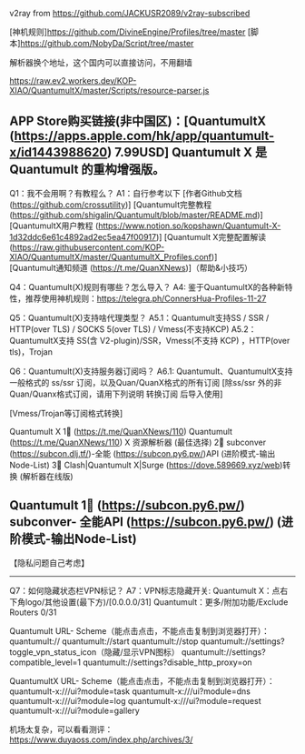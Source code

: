 v2ray from https://github.com/JACKUSR2089/v2ray-subscribed

[神机规则]https://github.com/DivineEngine/Profiles/tree/master
[脚本]https://github.com/NobyDa/Script/tree/master

解析器换个地址，这个国内可以直接访问，不用翻墙

https://raw.ev2.workers.dev/KOP-XIAO/QuantumultX/master/Scripts/resource-parser.js

APP Store购买链接(非中国区)：[QuantumultX (https://apps.apple.com/hk/app/quantumult-x/id1443988620) 7.99USD]
Quantumult X 是 Quantumult 的重构增强版。
-------------------------------------------
Q1：我不会用啊？有教程么？
A1：自行参考以下
[作者Github文档 (https://github.com/crossutility)]
[Quantumult完整教程 (https://github.com/shigalin/Quantumult/blob/master/README.md)] 
[QuantumultX用户教程 (https://www.notion.so/kopshawn/Quantumult-X-1d32ddc6e61c4892ad2ec5ea47f00917)]
[Quantumult X完整配置解读 (https://raw.githubusercontent.com/KOP-XIAO/QuantumultX/master/QuantumultX_Profiles.conf)]  
[Quantumult通知频道 (https://t.me/QuanXNews)]（帮助&小技巧）


Q4：Quantumult(X)规则有哪些？怎么导入？
A4: 鉴于QuantumultX的各种新特性，推荐使用神机规则：https://telegra.ph/ConnersHua-Profiles-11-27

Q5：Quantumult(X)支持啥代理类型？
A5.1：Quantumult支持SS / SSR / HTTP(over TLS) / SOCKS 5(over TLS) / Vmess(不支持KCP)
A5.2：QuantumultX支持 SS(含 V2-plugin)/SSR，Vmess(不支持 KCP) ，HTTP(over tls)，Trojan 

Q6：Quantumult(X)支持服务器订阅吗？
A6.1: Quantumult、QuantumultX支持一般格式的 ss/ssr 订阅，以及Quan/QuanX格式的所有订阅
[除ss/ssr 外的非 Quan/Quanx格式订阅，请用下列说明 转换订阅 后导入使用]

[Vmess/Trojan等订阅格式转换]

Quantumult X
1⃣️ (https://t.me/QuanXNews/110) Quantumult (https://t.me/QuanXNews/110) X 资源解析器  (最佳选择)
2⃣️ subconver (https://subcon.dlj.tf/)-全能 (https://subcon.py6.pw/)API  (进阶模式-输出 Node-List)
3⃣️ Clash|Quantumult X|Surge  (https://dove.589669.xyz/web)转换  (解析器在线版)

Quantumult
1⃣️ (https://subcon.py6.pw/) subconver- 全能API (https://subcon.py6.pw/) (进阶模式-输出Node-List)
------------------------
【隐私问题自己考虑】

----------------------------
Q7：如何隐藏状态栏VPN标记？
A7：VPN标志隐藏开关:
Quantumult X：点右下角logo/其他设置(最下方)/[0.0.0.0/31]
Quantumult：更多/附加功能/Exclude Routers 0/31

Quantumult URL- Scheme（能点击点击，不能点击复制到浏览器打开）：
quantumult://
quantumult://start
quantumult://stop
quantumult://settings?toggle_vpn_status_icon（隐藏/显示VPN图标）
quantumult://settings?compatible_level=1
quantumult://settings?disable_http_proxy=on

QuantumultX URL- Scheme（能点击点击，不能点击复制到浏览器打开）：
quantumult-x:///ui?module=task
quantumult-x:///ui?module=dns
quantumult-x:///ui?module=log
quantumult-x:///ui?module=request
quantumult-x:///ui?module=gallery

机场太复杂，可以看看测评：https://www.duyaoss.com/index.php/archives/3/
